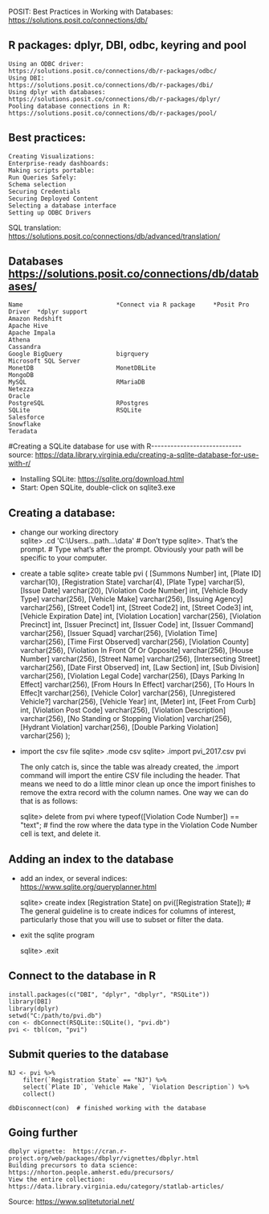POSIT: Best Practices in Working with Databases:   https://solutions.posit.co/connections/db/

##  R packages: dplyr, DBI, odbc, keyring and pool
    Using an ODBC driver:                       https://solutions.posit.co/connections/db/r-packages/odbc/
    Using DBI:                                  https://solutions.posit.co/connections/db/r-packages/dbi/
    Using dplyr with databases:                 https://solutions.posit.co/connections/db/r-packages/dplyr/
    Pooling database connections in R:          https://solutions.posit.co/connections/db/r-packages/pool/

## Best practices: 
    Creating Visualizations: 
    Enterprise-ready dashboards:
    Making scripts portable:
    Run Queries Safely:
    Schema selection
    Securing Credentials
    Securing Deployed Content
    Selecting a database interface
    Setting up ODBC Drivers

SQL translation: https://solutions.posit.co/connections/db/advanced/translation/


## Databases                    https://solutions.posit.co/connections/db/databases/
    Name	                      *Connect via R package     *Posit Pro Driver	*dplyr support
    Amazon Redshift	              	                        
    Apache Hive	                
    Apache Impala	        
    Athena	                
    Cassandra	           	
    Google BigQuery	              bigrquery
    Microsoft SQL Server	 
    MonetDB                       MonetDBLite
    MongoDB	                 		
    MySQL	                      RMariaDB
    Netezza	                 		
    Oracle	                 	                	
    PostgreSQL	                  RPostgres
    SQLite		                  RSQLite
    Salesforce	         		    
    Snowflake	         	                  	
    Teradata	         	                  	
  


#Creating a SQLite database for use with R----------------------------
source: https://data.library.virginia.edu/creating-a-sqlite-database-for-use-with-r/

- Installing SQLite: https://sqlite.org/download.html
- Start: Open SQLite, double-click on sqlite3.exe
## Creating a database: 
   - change our working directory  
        sqlite> .cd 'C:\Users\...path...\data'  # Don’t type sqlite>. That’s the prompt. 
                                             # Type what’s after the prompt. Obviously your path will be specific to your computer.
   
   - create a table 
        sqlite> create table pvi (
        [Summons Number] int,
        [Plate ID] varchar(10),
        [Registration State] varchar(4),
        [Plate Type] varchar(5),
        [Issue Date] varchar(20),
        [Violation Code Number] int,
        [Vehicle Body Type] varchar(256),
        [Vehicle Make] varchar(256),
        [Issuing Agency] varchar(256),
        [Street Code1] int,
        [Street Code2] int,
        [Street Code3] int,
        [Vehicle Expiration Date] int,
        [Violation Location] varchar(256),
        [Violation Precinct] int,
        [Issuer Precinct] int,
        [Issuer Code] int,
        [Issuer Command] varchar(256),
        [Issuer Squad] varchar(256),
        [Violation Time] varchar(256),
        [Time First Observed] varchar(256),
        [Violation County] varchar(256),
        [Violation In Front Of Or Opposite] varchar(256),
        [House Number] varchar(256),
        [Street Name] varchar(256),
        [Intersecting Street] varchar(256),
        [Date First Observed] int,
        [Law Section] int,
        [Sub Division] varchar(256),
        [Violation Legal Code] varchar(256),
        [Days Parking In Effect]  varchar(256),
        [From Hours In Effect] varchar(256),
        [To Hours In Effec]t varchar(256),
        [Vehicle Color] varchar(256),
        [Unregistered Vehicle?] varchar(256),
        [Vehicle Year] int,
        [Meter] int,
        [Feet From Curb] int,
        [Violation Post Code] varchar(256),
        [Violation Description] varchar(256),
        [No Standing or Stopping Violation] varchar(256),
        [Hydrant Violation] varchar(256),
        [Double Parking Violation] varchar(256)
        );
    
   - import the csv file
        sqlite> .mode csv
        sqlite> .import pvi_2017.csv pvi

        The only catch is, since the table was already created, the .import command will import the entire CSV file including the header.
        That means we need to do a little minor clean up once the import finishes to remove the extra record with the column names. 
        One way we can do that is as follows:
       
        sqlite> delete from pvi where typeof([Violation Code Number]) == "text";  # find the row where the data type in the Violation Code Number cell is text, and                                                                                         delete it.
## Adding an index to the database
   - add an index, or several indices: https://www.sqlite.org/queryplanner.html
   
        sqlite> create index [Registration State] on pvi([Registration State]);   # The general guideline is to create indices for columns of interest, particularly                                                                                       those that you will use to subset or filter the data.
       
   - exit the sqlite program  
    
        sqlite> .exit
        
## Connect to the database in R

    install.packages(c("DBI", "dplyr", "dbplyr", "RSQLite"))
    library(DBI)
    library(dplyr)
    setwd("C:/path/to/pvi.db")
    con <- dbConnect(RSQLite::SQLite(), "pvi.db")
    pvi <- tbl(con, "pvi")
    
## Submit queries to the database
    
    NJ <- pvi %>% 
        filter(`Registration State` == "NJ") %>% 
        select(`Plate ID`, `Vehicle Make`, `Violation Description`) %>% 
        collect()

    dbDisconnect(con)  # finished working with the database

## Going further 
    dbplyr vignette:  https://cran.r-project.org/web/packages/dbplyr/vignettes/dbplyr.html
    Building precursors to data science: https://nhorton.people.amherst.edu/precursors/
    View the entire collection: https://data.library.virginia.edu/category/statlab-articles/
    
    
    
    
    
    
    
    
    
    
    
    
    
    
    
    
    
    
    
    
    
    
    
    

Source: https://www.sqlitetutorial.net/


